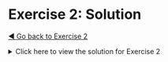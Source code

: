 # Exercise 2: Solution

[&#x25c0; Go back to Exercise 2](../exercise-2.md)

<details>

<summary>Click here to view the solution for Exercise 2</summary>

## Solution for implementing htmlToText

Open the file [`backend/src/services/parseRecipes.ts`](../backend/src/services/parseRecipes.ts) and replace the placeholder for `htmlToText` with below code:

```
export async function htmlToText(recipeHtml: string): Promise<string> {
    // Extract JSON-LD content
    const ldJsonRegex = /<script\b[^>]*type=["']application\/ld\+json["'][^>]*>([\s\S]*?)<\/script>/gi;
    const ldJsonContents: string[] = [];
    let match;

    while ((match = ldJsonRegex.exec(recipeHtml)) !== null) {
        ldJsonContents.push(match[1].trim());
    }

    // Strip HTML tags
    const { stripHtml } = await import('string-strip-html');
    const cleanedText = stripHtml(recipeHtml).result.trim();

    // Append JSON-LD content if available
    if (ldJsonContents.length > 0) {
        return `${cleanedText}\n\n${ldJsonContents.join('\n\n')}`.trim();
    }

    return cleanedText;
}
```

</details>